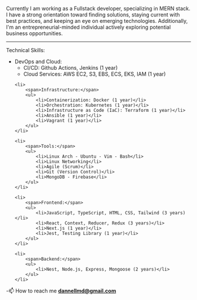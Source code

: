 Currently I am working as a Fullstack developer, specializing in MERN stack. I have a strong orientation toward finding solutions, staying current with best practices, and keeping an eye on emerging technologies. 
Additionally, I'm an entrepreneurial-minded individual actively exploring potential business opportunities.
<hr/>
Technical Skills:

<ul>
    <li>
        <span>DevOps and Cloud:</span>
        <ul>
            <li>CI/CD: Github Actions, Jenkins (1 year)</li>
            <li>Cloud Services: AWS EC2, S3, EBS, ECS, EKS, IAM (1 year)</li>
        </ul>
    </li>

    <li>
        <span>Infrastructure:</span>
        <ul>
            <li>Containerization: Docker (1 year)</li>
            <li>Orchestration: Kubernetes (1 year)</li>
            <li>Infrastructure as Code (IaC): Terraform (1 year)</li>
            <li>Ansible (1 year)</li>
            <li>Vagrant (1 year)</li>
        </ul>
    </li>

    <li>
        <span>Tools:</span>
        <ul>
            <li>Linux Arch - Ubuntu - Vim - Bash</li>
            <li>Linux Networking</li>
            <li>Agile (Scrum)</li>
            <li>Git (Version Control)</li>
            <li>MongoDB - Firebase</li>
        </ul>
    </li>

    <li>
        <span>Frontend:</span>
        <ul>
            <li>JavaScript, TypeScript, HTML, CSS, Tailwind (3 years)</li>
            <li>React, Context, Reducer, Redux (3 years)</li>
            <li>Next.js (1 year)</li>
            <li>Jest, Testing Library (1 year)</li>
        </ul>
    </li>

    <li>
        <span>Backend:</span>
        <ul>
            <li>Nest, Node.js, Express, Mongoose (2 years)</li>
        </ul>
    </li>
</ul>


-📫 How to reach me **dannellmd@gmail.com**
